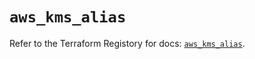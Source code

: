 # `aws_kms_alias`

Refer to the Terraform Registory for docs: [`aws_kms_alias`](https://registry.terraform.io/providers/hashicorp/aws/5.13.0/docs/resources/kms_alias).
